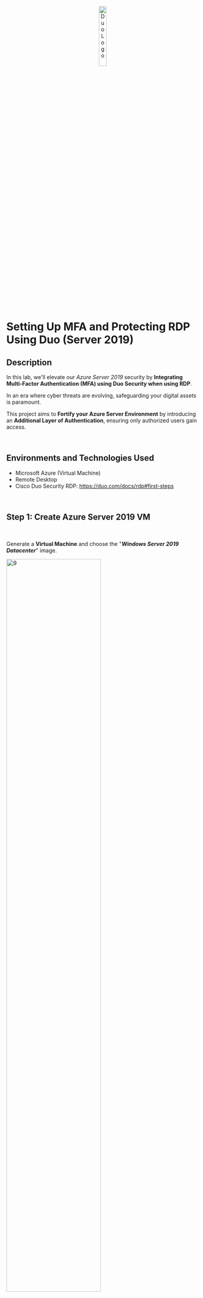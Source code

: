<p align="center">
<img src="https://i.imgur.com/VGKt0wo.png" height=20%" width="20%" alt="Duo Logo"/>
</p>

<h1>Setting Up MFA and Protecting RDP Using Duo (Server 2019)</h1>

<h2>Description</h2>

In this lab, we'll elevate our *Azure Server 2019* security by **Integrating Multi-Factor Authentication (MFA) using Duo Security when using RDP**.

In an era where cyber threats are evolving, safeguarding your digital assets is paramount.

This project aims to **Fortify your Azure Server Environment** by introducing an **Additional Layer of Authentication**, ensuring only authorized users gain access.

<br>



<h2>Environments and Technologies Used</h2>

- Microsoft Azure (Virtual Machine)
- Remote Desktop
- Cisco Duo Security RDP: https://duo.com/docs/rdp#first-steps
<br>



<h2>Step 1: Create Azure Server 2019 VM</h2>
<br>

Generate a **Virtual Machine** and choose the "***Windows Server 2019 Datacenter***" image.

<img src="https://github.com/franciscovfonseca/Setting-Up-MFA-and-Protecting-RDP/assets/172988970/49ea21f9-e8ba-4088-9cad-9aaacfc03621)" height="70%" width="70%" alt="9"/><br />
<br>


Create a user profile with the role "***Helpdesk***", establish a **Password**, and ensure that **Remote Desktop Protocol (RDP)** on port 3389 is selected.

<img src="https://github.com/franciscovfonseca/Setting-Up-MFA-and-Protecting-RDP/assets/172988970/ab536883-6b4f-46e4-9b17-7ac9dbb01ad2)" height="70%" width="70%" alt="9"/><br />
<br>
<br>

<h2>Step 2: Sign Up for Duo Security and Create User</h2>
<br>

Register for a free trial on **Duo Security** (https://signup.duo.com/).

<img src="https://github.com/franciscovfonseca/Setting-Up-MFA-and-Protecting-RDP/assets/172988970/50533bed-b148-478b-83d0-3c022e538b5f" height="70%" width="70%" alt="9"/><br />
<br>
<br>


Navigate to the "***User***" section on the left-hand side, then choose "***Add User***".

<img src="https://github.com/franciscovfonseca/Setting-Up-MFA-and-Protecting-RDP/assets/172988970/20f64f6e-a125-4324-818f-09327fdebad3" height="70%" width="70%" alt="9"/><br />
<br>
<br>


Complete the necessary fields, and an email confirmation will be sent for login access.

<img src="https://github.com/franciscovfonseca/Setting-Up-MFA-and-Protecting-RDP/assets/172988970/ab4ec5bf-8a19-4c8a-9d28-b65f74c5139b" height="70%" width="70%" alt="9"/><br />
<br>
<br>


Launch the mobile application on your smartphone and **scan the QR code**.

The application will guide you through the steps.

<img src="https://github.com/franciscovfonseca/Setting-Up-MFA-and-Protecting-RDP/assets/172988970/aea67b64-efa8-457b-9077-77483c97277c" height="30%" width="30%" alt="9"/><br />
<br>
<br>


<h2>Step 3: Install Duo Security on Server 2019 VM</h2>
<br>

Access the **Server 2019 VM**.

<img src="https://github.com/franciscovfonseca/Setting-Up-MFA-and-Protecting-RDP/assets/172988970/b0032b4c-a16e-4e90-9ac7-3e0d73ac284e" height="70%" width="70%" alt="9"/><br />
<br>
<br>


Log in to the **Duo Admin interface** (https://admin.duosecurity.com/login?next=%2F).

<img src="https://github.com/franciscovfonseca/Setting-Up-MFA-and-Protecting-RDP/assets/172988970/e5bcc116-8208-41a0-81e4-e9080fb706a9" height="30%" width="30%" alt="9"/><br />
<br>
<br>


Navigate to the left side and select "***Applications***", then choose "***Protect an Application***".

<img src="https://github.com/franciscovfonseca/Setting-Up-MFA-and-Protecting-RDP/assets/172988970/f8013466-3bfd-47c6-9ec3-7fb4a988422e" height="70%" width="70%" alt="9"/><br />
<br>
<br>


Search for **RDP** and click on "***Protect***" to proceed.

<img src="https://github.com/franciscovfonseca/Setting-Up-MFA-and-Protecting-RDP/assets/172988970/751ec7f9-b47e-4397-ab3f-1a317b0ce92a" height="70%" width="70%" alt="9"/><br />
<br>
<br>


On the next page ➜ Download the "***Duo Authentication for Windows Login Installer***" package and open the downloaded file when finished.

<img src="https://github.com/franciscovfonseca/Setting-Up-MFA-and-Protecting-RDP/assets/172988970/c13f207f-c104-4f8c-9b6e-d0ab1f5ae9fc" height="70%" width="70%" alt="9"/><br />
<br>
<br>


Copy and paste the **API Hostname**, **Integration Key**, and **Secret Key** into the Installer.

<img src="https://github.com/franciscovfonseca/Setting-Up-MFA-and-Protecting-RDP/assets/172988970/a0bd0968-0831-45a6-bf64-fe21822d636a" height="70%" width="70%" alt="9"/><br />
<br>

<img src="https://github.com/franciscovfonseca/Setting-Up-MFA-and-Protecting-RDP/assets/172988970/f2b0230d-2ca0-4c4e-846a-b5f4b60d1d60" height="70%" width="70%" alt="9"/><br />
<br>

<img src="https://github.com/franciscovfonseca/Setting-Up-MFA-and-Protecting-RDP/assets/172988970/83f1cc48-3459-46b3-9394-d8f7fdcad566" height="50%" width="50%" alt="9"/><br />
<br>
<br>


<h2>Step 4: Log In as User</h2>
<br>

After the installer completes, log in to the **Server 2019 VM**.

<img src="https://github.com/franciscovfonseca/Setting-Up-MFA-and-Protecting-RDP/assets/172988970/91f9caf6-e704-4c65-ad22-0ceebf2d19c9" height="70%" width="70%" alt="9"/><br />

✅ Congratulations!

The Server VM will now require **Multi-Factor Authentication (MFA)** each time a user logs in using **Remote Desktop Protocol (RDP)**.
<br>
<br>
<br>
<br>



<h2>Conclusion</h2>

Our Duo Security-driven Multi-Factor Authentication (MFA) enhances Azure server security by seamlessly adding an extra layer of authentication.

With streamlined configuration, real-time monitoring, and customizable policies, it ensures robust protection for your digital assets.

Embrace this enhanced security for confident navigation in the dynamic realm of cybersecurity.
<br>
<br>
<br>
<br>


